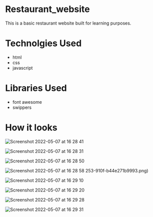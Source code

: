 # Restaurant_website
This is a basic restaurant website built for learning purposes.

# Technolgies Used
- html
- css
- javascript

# Libraries Used
- font awesome
- swippers

# How it looks

![Screenshot 2022-05-07 at 16 28 41](https://user-images.githubusercontent.com/90321105/167257686-0ac8d177-6534-4c4a-b0cc-0a2617954d31.png)


![Screenshot 2022-05-07 at 16 28 31](https://user-images.githubusercontent.com/90321105/167257758-e8ac9a30-c60e-4982-86ff-77dea49169ce.png)

![Screenshot 2022-05-07 at 16 28 50](https://user-images.githubusercontent.com/90321105/167257903-a02cd995-7ea2-4728-a827-39a5ef652776.png)



![Screenshot 2022-05-07 at 16 28 58](https://user-images.githubusercontent.com/90321105/167257770-eff63c9b-194b-445d-a419-a39fc8baabfa.png)
253-910f-b44e271b9993.png)


![Screenshot 2022-05-07 at 16 29 10](https://user-images.githubusercontent.com/90321105/167257775-041b7339-f129-409f-84ac-1a86c0997cd7.png)

![Screenshot 2022-05-07 at 16 29 20](https://user-images.githubusercontent.com/90321105/167257785-182a69f0-ec8e-4448-a2aa-cd8f545ce480.png)

![Screenshot 2022-05-07 at 16 29 28](https://user-images.githubusercontent.com/90321105/167257789-82fddc21-ff23-49c4-b906-f500d733a3ba.png)

![Screenshot 2022-05-07 at 16 29 31](https://user-images.githubusercontent.com/90321105/167257795-cd1d16c5-eb79-447a-a822-9a9f1be756bc.png)
